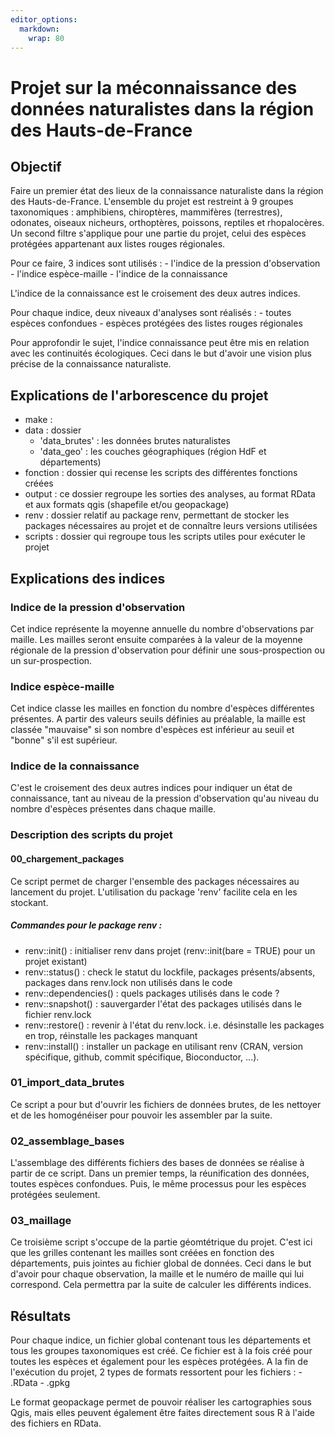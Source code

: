 ```yaml
---
editor_options: 
  markdown: 
    wrap: 80
---
```


# Projet sur la méconnaissance des données naturalistes dans la région des Hauts-de-France

## Objectif

Faire un premier état des lieux de la connaissance naturaliste dans la région
des Hauts-de-France. L'ensemble du projet est restreint à 9 groupes taxonomiques
: amphibiens, chiroptères, mammifères (terrestres), odonates, oiseaux nicheurs,
orthoptères, poissons, reptiles et rhopalocères. Un second filtre s'applique
pour une partie du projet, celui des espèces protégées appartenant aux listes
rouges régionales.

Pour ce faire, 3 indices sont utilisés : - l'indice de la pression
d'observation - l'indice espèce-maille - l'indice de la connaissance

L'indice de la connaissance est le croisement des deux autres indices.

Pour chaque indice, deux niveaux d'analyses sont réalisés : - toutes espèces
confondues - espèces protégées des listes rouges régionales

Pour approfondir le sujet, l'indice connaissance peut être mis en relation avec
les continuités écologiques. Ceci dans le but d'avoir une vision plus précise de
la connaissance naturaliste.

## Explications de l'arborescence du projet
-   make : 
-   data : dossier
    -   'data_brutes' : les données brutes naturalistes
    -   'data_geo' : les couches géographiques (région HdF et départements)
-   fonction : dossier qui recense les scripts des différentes fonctions créées
-   output : ce dossier regroupe les sorties des analyses, au format RData et
    aux formats qgis (shapefile et/ou geopackage)
-   renv : dossier relatif au package renv, permettant de stocker les packages
    nécessaires au projet et de connaître leurs versions utilisées
-   scripts : dossier qui regroupe tous les scripts utiles pour exécuter le
    projet

## Explications des indices

### Indice de la pression d'observation

Cet indice représente la moyenne annuelle du nombre d'observations par maille.
Les mailles seront ensuite comparées à la valeur de la moyenne régionale de la
pression d'observation pour définir une sous-prospection ou un sur-prospection.

### Indice espèce-maille

Cet indice classe les mailles en fonction du nombre d'espèces différentes
présentes. A partir des valeurs seuils définies au préalable, la maille est
classée "mauvaise" si son nombre d'espèces est inférieur au seuil et "bonne"
s'il est supérieur.

### Indice de la connaissance

C'est le croisement des deux autres indices pour indiquer un état de
connaissance, tant au niveau de la pression d'observation qu'au niveau du nombre
d'espèces présentes dans chaque maille.

### Description des scripts du projet

#### 00_chargement_packages

Ce script permet de charger l'ensemble des packages nécessaires au lancement du
projet. L'utilisation du package 'renv' facilite cela en les stockant.

##### Commandes pour le package renv :

-   renv::init() : initialiser renv dans projet (renv::init(bare = TRUE) pour un
    projet existant)
-   renv::status() : check le statut du lockfile, packages présents/absents,
    packages dans renv.lock non utilisés dans le code
-   renv::dependencies() : quels packages utilisés dans le code ?
-   renv::snapshot() : sauvergarder l'état des packages utilisés dans le fichier
    renv.lock
-   renv::restore() : revenir à l'état du renv.lock. i.e. désinstalle les
    packages en trop, réinstalle les packages manquant
-   renv::install() : installer un package en utilisant renv (CRAN, version
    spécifique, github, commit spécifique, Bioconductor, ...).

### 01_import_data_brutes

Ce script a pour but d'ouvrir les fichiers de données brutes, de les nettoyer et
de les homogénéiser pour pouvoir les assembler par la suite.

### 02_assemblage_bases

L'assemblage des différents fichiers des bases de données se réalise à partir de
ce script. Dans un premier temps, la réunification des données, toutes espèces
confondues. Puis, le même processus pour les espèces protégées seulement.

### 03_maillage

Ce troisième script s'occupe de la partie géomtétrique du projet. C'est ici que
les grilles contenant les mailles sont créées en fonction des départements, puis
jointes au fichier global de données. Ceci dans le but d'avoir pour chaque
observation, la maille et le numéro de maille qui lui correspond. Cela permettra
par la suite de calculer les différents indices.

## Résultats

Pour chaque indice, un fichier global contenant tous les départements et tous
les groupes taxonomiques est créé. Ce fichier est à la fois créé pour toutes les
espèces et également pour les espèces protégées. A la fin de l'exécution du
projet, 2 types de formats ressortent pour les fichiers : - .RData - .gpkg

Le format geopackage permet de pouvoir réaliser les cartographies sous Qgis,
mais elles peuvent également être faites directement sous R à l'aide des
fichiers en RData.
